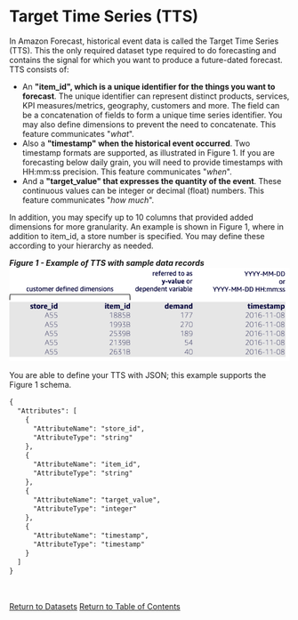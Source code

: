 ﻿
# Target Time Series (TTS)

In Amazon Forecast, historical event data is called the Target Time Series (TTS).  This the only required dataset type required to do forecasting and contains the signal for which you want to produce a future-dated forecast. 
<br>
TTS consists of:
  - An **"item_id", which is a unique identifier for the things you want to forecast**.  The unique identifier can represent distinct products, services, KPI measures/metrics, geography, customers and more.  The field can be a concatenation of fields to form a unique time series identifier.  You may also define dimensions to prevent the need to concatenate.  This feature communicates "*what*".
  - Also a **"timestamp" when the historical event occurred**.  Two timestamp formats are supported, as illustrated in Figure 1.  If you are forecasting below daily grain, you will need to provide timestamps with HH:mm:ss precision.  This feature communicates "*when*".
  - And a **"target_value" that expresses the quantity of the event**.  These continuous values can be integer or decimal (float) numbers.  This feature communicates "*how much*".

In addition, you may specify up to 10 columns that provided added dimensions for more granularity.  An example is shown in Figure 1, where in addition to item_id, a store number is specified.   You may define these according to your hierarchy as needed.

***Figure 1 - Example of TTS with sample data records***
<br>
![TTS](../images/target-time-series.png)

You are able to define your TTS with JSON; this example supports the Figure 1 schema.
```
{
  "Attributes": [
    {
      "AttributeName": "store_id",
      "AttributeType": "string"
    },
    {
      "AttributeName": "item_id",
      "AttributeType": "string"
    },
    {
      "AttributeName": "target_value",
      "AttributeType": "integer"
    },
    {
      "AttributeName": "timestamp",
      "AttributeType": "timestamp"
    }
  ]
}
```



<br><br>
[Return to Datasets](./Datasets.md)
[Return to Table of Contents](../README.md)
